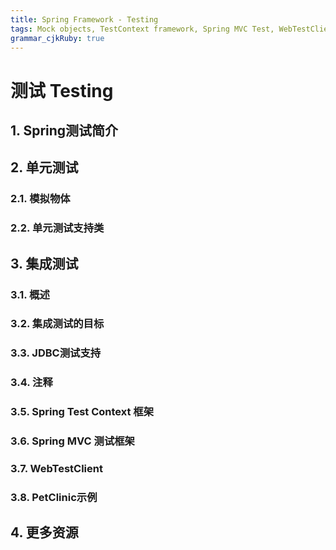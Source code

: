 ```yaml
---
title: Spring Framework - Testing 
tags: Mock objects, TestContext framework, Spring MVC Test, WebTestClient
grammar_cjkRuby: true
---
```



# 测试 Testing
## 1. Spring测试简介
## 2. 单元测试
### 2.1. 模拟物体
### 2.2. 单元测试支持类
## 3. 集成测试
### 3.1. 概述
### 3.2. 集成测试的目标
### 3.3. JDBC测试支持
### 3.4. 注释
### 3.5. Spring Test Context 框架
### 3.6. Spring MVC 测试框架
### 3.7. WebTestClient
### 3.8. PetClinic示例
## 4. 更多资源